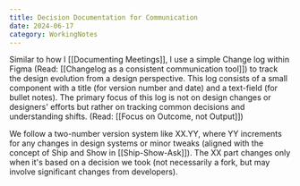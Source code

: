 ```yaml
---
title: Decision Documentation for Communication
date: 2024-06-17
category: WorkingNotes
---
```


Similar to how I [[Documenting Meetings]], I use a simple Change log within Figma (Read: [[Changelog as a consistent communication tool]]) to track the design evolution from a design perspective. This log consists of a small component with a title (for version number and date) and a text-field (for bullet notes). The primary focus of this log is not on design changes or designers' efforts but rather on tracking common decisions and understanding shifts. (Read: [[Focus on Outcome, not Output]])

We follow a two-number version system like XX.YY, where YY increments for any changes in design systems or minor tweaks (aligned with the concept of Ship and Show in [[Ship-Show-Ask]]). The XX part changes only when it's based on a decision we took (not necessarily a fork, but may involve significant changes from developers).